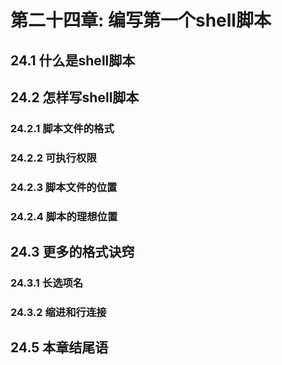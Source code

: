 # 第二十四章: 编写第一个shell脚本 #

## 24.1 什么是shell脚本 ##

## 24.2 怎样写shell脚本 ##

### 24.2.1 脚本文件的格式 ###

### 24.2.2 可执行权限 ###

### 24.2.3 脚本文件的位置 ###

### 24.2.4 脚本的理想位置 ###

## 24.3 更多的格式诀窍 ##

### 24.3.1 长选项名 ###

### 24.3.2 缩进和行连接 ###

## 24.5 本章结尾语 ##
